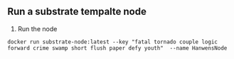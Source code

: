 ## Run a substrate tempalte node

1. Run the node
```
docker run substrate-node:latest --key "fatal tornado couple logic forward crime swamp short flush paper defy youth"  --name HanwensNode          

```
